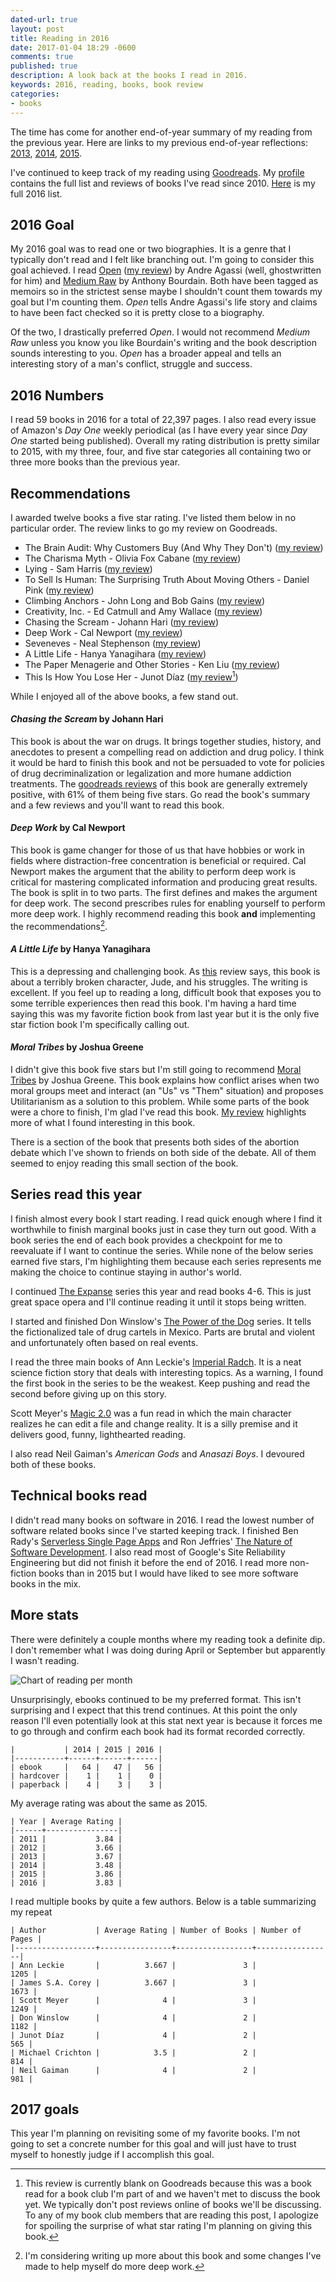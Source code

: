 ```yaml
---
dated-url: true
layout: post
title: Reading in 2016
date: 2017-01-04 18:29 -0600
comments: true
published: true
description: A look back at the books I read in 2016.
keywords: 2016, reading, books, book review
categories:
- books
---
```


The time has come for another end-of-year summary of my reading from the previous year.
Here are links to my previous end-of-year reflections: [2013](//jakemccrary.com/blog/2014/01/01/using-incanter-to-review-my-2013-reading/), [2014](//jakemccrary.com/blog/2015/01/08/reading-in-2014/), [2015](//jakemccrary.com/blog/2016/03/13/reading-in-2015/).

I've continued to keep track of my reading using [Goodreads](http://goodreads.com).
My [profile](https://www.goodreads.com/user/show/3431614-jake-mccrary) contains the full list and reviews of books I've read since 2010.
[Here](https://www.goodreads.com/review/list/3431614-jake-mccrary?read_at=2016) is my full 2016 list.

## 2016 Goal

My 2016 goal was to read one or two biographies.
It is a genre that I typically don't read and I felt like branching out.
I'm going to consider this goal achieved.
I read [Open](https://www.amazon.com/Open-Autobiography-Andre-Agassi/dp/0307388409) ([my review](https://www.goodreads.com/review/show/1679109928)) by Andre Agassi (well, ghostwritten for him) and [Medium Raw](http://amzn.to/2iQrZkG) by Anthony Bourdain.
Both have been tagged as memoirs so in the strictest sense maybe I shouldn't count them towards my goal but I'm counting them. *Open* tells Andre Agassi's life story and claims to have been fact checked so it is pretty close to a biography.

Of the two, I drastically preferred *Open*.
I would not recommend *Medium Raw* unless you know you like Bourdain's writing and the book description sounds interesting to you. *Open* has a broader appeal and tells an interesting story of a man's conflict, struggle and success.

## 2016 Numbers

I read 59 books in 2016 for a total of 22,397 pages.
I also read every issue of Amazon's *Day One* weekly periodical (as I have every year since *Day One* started being published).
Overall my rating distribution is pretty similar to 2015, with my three, four, and five star categories all containing two or three more books than the previous year.

## Recommendations

I awarded twelve books a five star rating.
I've listed them below in no particular order.
The review links to go my review on Goodreads.

* The Brain Audit: Why Customers Buy (And Why They Don't) ([my review](https://www.goodreads.com/review/show/1534752389))
* The Charisma Myth - Olivia Fox Cabane ([my review](https://www.goodreads.com/review/show/1047168473))
* Lying - Sam Harris ([my review](https://www.goodreads.com/review/show/1518371907))
* To Sell Is Human: The Surprising Truth About Moving Others - Daniel Pink ([my review](https://www.goodreads.com/review/show/622644583))
* Climbing Anchors - John Long and Bob Gains ([my review](https://www.goodreads.com/review/show/1484465759))
* Creativity, Inc. - Ed Catmull and Amy Wallace ([my review](http://www.goodreads.com/review/show/947747190))
* Chasing the Scream - Johann Hari ([my review](https://www.goodreads.com/review/show/1184643637))
* Deep Work - Cal Newport ([my review](https://www.goodreads.com/review/show/1529172855))
* Seveneves - Neal Stephenson ([my review](https://www.goodreads.com/review/show/1295783533))
* A Little Life - Hanya Yanagihara ([my review](https://www.goodreads.com/review/show/1474596789))
* The Paper Menagerie and Other Stories - Ken Liu ([my review](https://www.goodreads.com/review/show/1827462108))
* This Is How You Lose Her - Junot Díaz ([my review](https://www.goodreads.com/review/show/1600396478)[^1])

While I enjoyed all of the above books, a few stand out.

#### *Chasing the Scream* by Johann Hari

This book is about the war on drugs.
It brings together studies, history, and anecdotes to present a compelling read on addiction and drug policy.
I think it would be hard to finish this book and not be persuaded to vote for policies of drug decriminalization or legalization and more humane addiction treatments.
The [goodreads reviews](https://www.goodreads.com/book/show/24379960-chasing-the-scream) of this book are generally extremely positive, with 61% of them being five stars.
Go read the book's summary and a few reviews and you'll want to read this book.

#### *Deep Work* by Cal Newport

This book is game changer for those of us that have hobbies or work in fields where distraction-free concentration is beneficial or required.
Cal Newport makes the argument that the ability to perform deep work is critical for mastering complicated information and producing great results.
The book is split in to two parts.
The first defines and makes the argument for deep work.
The second prescribes rules for enabling yourself to perform more deep work.
I highly recommend reading this book **and** implementing the recommendations[^2].

#### *A Little Life* by Hanya Yanagihara

This is a depressing and challenging book.
As [this](https://www.goodreads.com/review/show/1167073305?book_show_action=true) review says, this book is about a terribly broken character, Jude, and his struggles.
The writing is excellent.
If you feel up to reading a long, difficult book that exposes you to some terrible experiences then read this book.
I'm having a hard time saying this was my favorite fiction book from last year but it is the only five star fiction book I'm specifically calling out.

#### *Moral Tribes* by Joshua Greene

I didn't give this book five stars but I'm still going to recommend [Moral Tribes](https://www.amazon.com/Moral-Tribes-Emotion-Reason-Between/dp/0143126059) by Joshua Greene.
This book explains how conflict arises when two moral groups meet and interact (an "Us" vs "Them" situation) and proposes Utilitarianism as a solution to this problem.
While some parts of the book were a chore to finish, I'm glad I've read this book.
[My review](https://www.goodreads.com/review/show/1825978507) highlights more of what I found interesting in this book.

There is a section of the book that presents both sides of the abortion debate which I've shown to friends on both side of the debate.
All of them seemed to enjoy reading this small section of the book.

## Series read this year

I finish almost every book I start reading.
I read quick enough where I find it worthwhile to finish marginal books just in case they turn out good.
With a book series the end of each book provides a checkpoint for me to reevaluate if I want to continue the series.
While none of the below series earned five stars, I'm highlighting them because each series represents me making the choice to continue staying in author's world.

I continued [The Expanse](https://www.amazon.com/The-Expanse-6-Book-Series/dp/B01J20PMZ6) series this year and read books 4-6.
This is just great space opera and I'll continue reading it until it stops being written. 

I started and finished Don Winslow's [The Power of the Dog](https://www.goodreads.com/series/156704-power-of-the-dog) series.
It tells the fictionalized tale of drug cartels in Mexico.
Parts are brutal and violent and unfortunately often based on real events.

I read the three main books of Ann Leckie's [Imperial Radch](https://www.goodreads.com/series/113751-imperial-radch).
It is a neat science fiction story that deals with interesting topics.
As a warning, I found the first book in the series to be the weakest.
Keep pushing and read the second before giving up on this story.

Scott Meyer's [Magic 2.0](https://www.goodreads.com/series/131379-magic-2-0) was a fun read in which the main character realizes he can edit a file and change reality.
It is a silly premise and it delivers good, funny, lighthearted reading.

I also read Neil Gaiman's *American Gods* and *Anasazi Boys*.
I devoured both of these books.

## Technical books read

I didn't read many books on software in 2016.
I read the lowest number of software related books since I've started keeping track.
I finished Ben Rady's [Serverless Single Page Apps](https://www.amazon.com/Serverless-Single-Page-Apps-Available/dp/1680501496) and Ron Jeffries' [The Nature of Software Development](https://www.amazon.com/gp/product/B00VDHRFWU).
I also read most of Google's Site Reliability Engineering but did not finish it before the end of 2016.
I read more non-fiction books than in 2015 but I would have liked to see more software books in the mix.

## More stats

There were definitely a couple months where my reading took a definite dip.
I don't remember what I was doing during April or September but apparently I wasn't reading.

![Chart of reading per month](/images/books-and-pages-read-2016.png "Chart of reading per month")

Unsurprisingly, ebooks continued to be my preferred format.
This isn't surprising and I expect that this trend continues.
At this point the only reason I'll even potentially look at this stat next year is because it forces me to go through and confirm each book had its format recorded correctly.

```
|           | 2014 | 2015 | 2016 |
|-----------+------+------+------|
| ebook     |   64 |   47 |   56 |
| hardcover |    1 |    1 |    0 |
| paperback |    4 |    3 |    3 |
```

My average rating was about the same as 2015.

```
| Year | Average Rating |
|------+----------------|
| 2011 |           3.84 |
| 2012 |           3.66 |
| 2013 |           3.67 |
| 2014 |           3.48 |
| 2015 |           3.86 |
| 2016 |           3.83 |
```

I read multiple books by quite a few authors.
Below is a table summarizing my repeat

```
| Author           | Average Rating | Number of Books | Number of Pages |
|------------------+----------------+-----------------+-----------------|
| Ann Leckie       |          3.667 |               3 |            1205 |
| James S.A. Corey |          3.667 |               3 |            1673 |
| Scott Meyer      |              4 |               3 |            1249 |
| Don Winslow      |              4 |               2 |            1182 |
| Junot Díaz       |              4 |               2 |             565 |
| Michael Crichton |            3.5 |               2 |             814 |
| Neil Gaiman      |              4 |               2 |             981 |
```

## 2017 goals

This year I'm planning on revisiting some of my favorite books.
I'm not going to set a concrete number for this goal and will just have to trust myself to honestly judge if I accomplish this goal.

[^1]: This review is currently blank on Goodreads because this was a book read for a book club I'm part of and we haven't met to discuss the book yet. We typically don't post reviews online of books we'll be discussing. To any of my book club members that are reading this post, I apologize for spoiling the surprise of what star rating I'm planning on giving this book.

[^2]: I'm considering writing up more about this book and some changes I've made to help myself do more deep work.